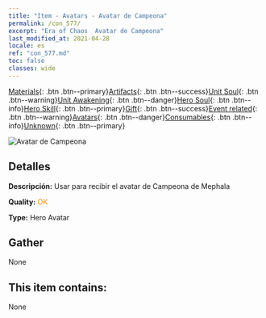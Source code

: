 ```yaml
---
title: "Item - Avatars - Avatar de Campeona"
permalink: /con_577/
excerpt: "Era of Chaos  Avatar de Campeona"
last_modified_at: 2021-04-28
locale: es
ref: "con_577.md"
toc: false
classes: wide
---
```

 [Materials](/ItemsES/){: .btn .btn--primary}[Artifacts](/ItemsES/Artifacts/){: .btn .btn--success}[Unit Soul](/ItemsES/UnitSoul/){: .btn .btn--warning}[Unit Awakening](/ItemsES/UnitAwakening/){: .btn .btn--danger}[Hero Soul](/ItemsES/HeroSoul/){: .btn .btn--info}[Hero Skill](/ItemsES/HeroSkill/){: .btn .btn--primary}[Gift](/ItemsES/Gift/){: .btn .btn--success}[Event related](/ItemsES/Events/){: .btn .btn--warning}[Avatars](/ItemsES/Avatars/){: .btn .btn--danger}[Consumables](/ItemsES/Consumables/){: .btn .btn--info}[Unknown](/ItemsES/Unknown/){: .btn .btn--primary}

 ![Avatar de Campeona](/images/h/h_Mephala7.jpg)

## Detalles
 **Descripción:** Usar para recibir el avatar de Campeona de Mephala

 **Quality:** <span style="color: #FF8C00">OK</span>

 **Type:** Hero Avatar

## Gather

  None

## This item contains:

  None


